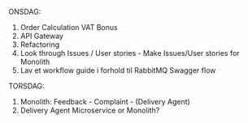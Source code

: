 ONSDAG:

1. Order Calculation VAT Bonus
2. API Gateway
3. Refactoring
4. Look through Issues / User stories - Make Issues/User stories for Monolith
5. Lav et workflow guide i forhold til RabbitMQ Swagger flow

TORSDAG:

1. Monolith: Feedback - Complaint - (Delivery Agent)
2. Delivery Agent Microservice or Monolith?
